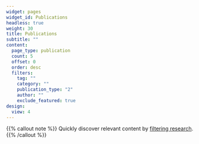 ```yaml
---
widget: pages
widget_id: Publications
headless: true
weight: 30
title: Publications
subtitle: ""
content:
  page_type: publication
  count: 5
  offset: 0
  order: desc
  filters:
    tag: ""
    category: ""
    publication_type: "2"
    author: ""
    exclude_featured: true
design:
  view: 4
---
```


{{% callout note %}}
Quickly discover relevant content by [filtering research](./publication/).
{{% /callout %}}
